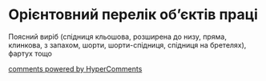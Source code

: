 <div id="hypercomments_widget" class="js-hypercomments-widget invisible"></div>

# Орієнтовний перелік об’єктів праці

Поясний виріб (спідниця кльошова,  розширена до низу, пряма, клинкова, з запахом, шорти, шорти-спідниця, спідниця на бретелях), фартух тощо

<div class="js-hypercomments-container">
<a href="http://hypercomments.com" class="hc-link" title="comments widget">comments powered by HyperComments</a>
</div>
